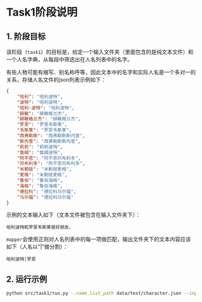 # Task1阶段说明

## 1. 阶段目标
该阶段（`task1`）的目标是，给定一个输入文件夹（里面包含的是纯文本文件）和一个人名字典，从每段中筛选出在人名列表中的名字。

有些人物可能有缩写、别名称呼等，因此文本中的名字和实际人名是一个多对一的关系，存储人名文件的json列表示例如下：
```json
{
    "哈利": "哈利波特",
    "波特": "哈利波特",
    "哈利·波特": "哈利波特",
    "赫敏": "赫敏格兰杰",
    "赫敏格兰杰": "赫敏格兰杰",
    "罗恩": "罗恩韦斯莱",
    "韦斯莱": "罗恩韦斯莱",
    "西弗勒斯": "西弗勒斯斯内普",
    "斯内普": "西弗勒斯斯内普",
    "莉莉": "莉莉波特",
    "詹姆": "詹姆波特",
    "阿不思": "阿不思邓布利多",
    "邓布利多": "阿不思邓布利多",
    "米勒娃": "米勒娃麦格",
    "麦格": "米勒娃麦格",
    "鲁伯": "鲁伯海格",
    "海格": "鲁伯海格",
    "德拉科": "德拉科马尔福",
    "马尔福": "德拉科马尔福"
}
```
示例的文本输入如下（文本文件被包含在输入文件夹下）：

```
哈利波特和罗恩韦斯莱是好朋友。
```

`mapper`会使用正则对人名列表中的每一项做匹配，输出文件夹下的文本内容应该如下（人名以“|”做分割）：
```
哈利波特|罗恩
```

## 2. 运行示例
```bash
python src/task1/run.py --name_list_path data/test/character.json --input_dir data/test/test_files --output_dir data/test/output/task1
```